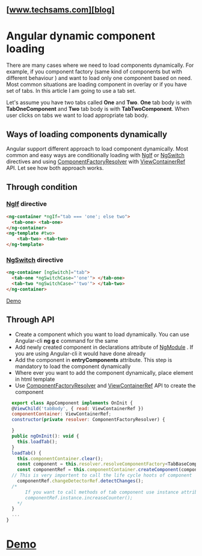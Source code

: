 [NgSwitch]:  https://angular.io/api/common/NgSwitch 
[NgIf]: https://angular.io/api/common/NgIf 
[ViewContainerRef]: https://angular.io/api/core/ViewContainerRef 
[ComponentFactoryResolver]: https://angular.io/api/core/ComponentFactoryResolver 
[NgModule]: https://angular.io/guide/ngmodules 
[blog]: http://www.techsams.com/js/angular/dynamic-component/Load-component-dynamically-in-angular.html 

## [www.techsams.com][blog]
# Angular dynamic component loading

There are many cases where we need to load components dynamically. For example, if you component factory (same kind of components but with different behaviour ) and want to load only one component based on need. Most common situations are loading component in overlay or if you have set of tabs. In this article I am going to use a tab set.

Let's assume you have two tabs called **One** and **Two**. **One** tab body is with **TabOneComponent** and **Two** tab body is with **TabTwoComponent**. When user clicks on tabs we want to load appropriate tab body.

## Ways of loading components dynamically
Angular support different approach to load component dynamically. Most common and easy ways are conditionally loading with [NgIf][NgIf] or [NgSwitch][NgSwitch] directives and using [ComponentFactoryResolver][ComponentFactoryResolver] with [ViewContainerRef][ViewContainerRef] API. Let see how both approach works.

 
## Through condition
### [NgIf][NgIf] directive
```html
<ng-container *ngIf="tab === 'one'; else two">
  <tab-one> <tab-one>
</ng-container>
<ng-template #two>
    <tab-two> <tab-two>
</ng-template>
```
### [NgSwitch][NgSwitch] directive
```html
<ng-container [ngSwitch]="tab">
  <tab-one *ngSwitchCase="'one'"> </tab-one>
  <tab-two *ngSwitchCase="'two'"> </tab-two>
</ng-container>
```
[Demo][blog]
## Through API
* Create a component which you want to load dynamically. You can use Angular-cli **ng g c** command for the same
* Add newly created component in declarations attribute of [NgModule][NgModule] . If you are using Angular-cli it would have done already
* Add the component in **entryComponents** attribute. This step is mandatory to load the component dynamically
* Where ever you want to add the component dynamically, place **<ng-container>** element in html template
* Use [ComponentFactoryResolver][ComponentFactoryResolver] and [ViewContainerRef][ViewContainerRef] API to create the component
```javascript
  export class AppComponent implements OnInit {
  @ViewChild('tabBody', { read: ViewContainerRef })
  componentContainer: ViewContainerRef;
  constructor(private resolver: ComponentFactoryResolver) {

  }
  public ngOnInit(): void {
    this.loadTab();
  }
  loadTab() {
    this.componentContainer.clear();
    const component = this.resolver.resolveComponentFactory<TabBaseComponet>(TabOneComponent);
    const componentRef = this.componentContainer.createComponent(component);
  // This is very importent to call the life cycle hoots of component
    componentRef.changeDetectorRef.detectChanges();
  /* 
       If you want to call methods of tab component use instance attribute. For example,
       componentRef.instance.increaseCounter();
    */
  }
  ...
}
  ```
# [Demo][blog]
 
